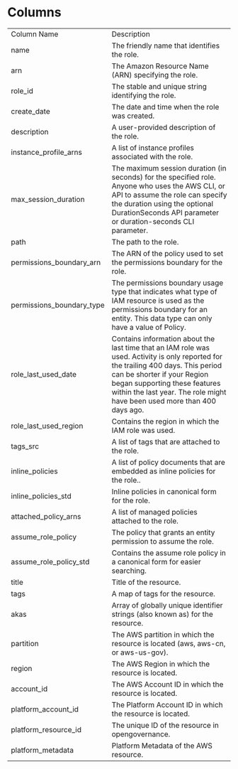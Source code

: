 # Columns  

<table>
	<tr><td>Column Name</td><td>Description</td></tr>
	<tr><td>name</td><td>The friendly name that identifies the role.</td></tr>
	<tr><td>arn</td><td>The Amazon Resource Name (ARN) specifying the role.</td></tr>
	<tr><td>role_id</td><td>The stable and unique string identifying the role.</td></tr>
	<tr><td>create_date</td><td>The date and time when the role was created.</td></tr>
	<tr><td>description</td><td>A user-provided description of the role.</td></tr>
	<tr><td>instance_profile_arns</td><td>A list of instance profiles associated with the role.</td></tr>
	<tr><td>max_session_duration</td><td>The maximum session duration (in seconds) for the specified role. Anyone who uses the AWS CLI, or API to assume the role can specify the duration using the optional DurationSeconds API parameter or duration-seconds CLI parameter.</td></tr>
	<tr><td>path</td><td>The path to the role.</td></tr>
	<tr><td>permissions_boundary_arn</td><td>The ARN of the policy used to set the permissions boundary for the role.</td></tr>
	<tr><td>permissions_boundary_type</td><td>The permissions boundary usage type that indicates what type of IAM resource is used as the permissions boundary for an entity. This data type can only have a value of Policy.</td></tr>
	<tr><td>role_last_used_date</td><td>Contains information about the last time that an IAM role was used. Activity is only reported for the trailing 400 days. This period can be shorter if your Region began supporting these features within the last year. The role might have been used more than 400 days ago.</td></tr>
	<tr><td>role_last_used_region</td><td>Contains the region in which the IAM role was used.</td></tr>
	<tr><td>tags_src</td><td>A list of tags that are attached to the role.</td></tr>
	<tr><td>inline_policies</td><td>A list of policy documents that are embedded as inline policies for the role..</td></tr>
	<tr><td>inline_policies_std</td><td>Inline policies in canonical form for the role.</td></tr>
	<tr><td>attached_policy_arns</td><td>A list of managed policies attached to the role.</td></tr>
	<tr><td>assume_role_policy</td><td>The policy that grants an entity permission to assume the role.</td></tr>
	<tr><td>assume_role_policy_std</td><td>Contains the assume role policy in a canonical form for easier searching.</td></tr>
	<tr><td>title</td><td>Title of the resource.</td></tr>
	<tr><td>tags</td><td>A map of tags for the resource.</td></tr>
	<tr><td>akas</td><td>Array of globally unique identifier strings (also known as) for the resource.</td></tr>
	<tr><td>partition</td><td>The AWS partition in which the resource is located (aws, aws-cn, or aws-us-gov).</td></tr>
	<tr><td>region</td><td>The AWS Region in which the resource is located.</td></tr>
	<tr><td>account_id</td><td>The AWS Account ID in which the resource is located.</td></tr>
	<tr><td>platform_account_id</td><td>The Platform Account ID in which the resource is located.</td></tr>
	<tr><td>platform_resource_id</td><td>The unique ID of the resource in opengovernance.</td></tr>
	<tr><td>platform_metadata</td><td>Platform Metadata of the AWS resource.</td></tr>
</table>